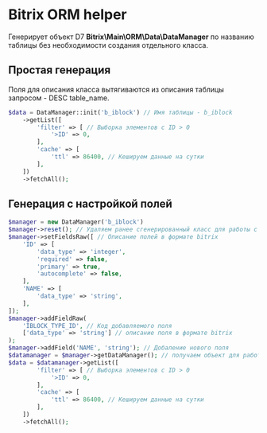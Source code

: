 # Bitrix ORM helper

Генерирует объект D7 **Bitrix\Main\ORM\Data\DataManager** по названию таблицы без необходимости создания отдельного класса.

## Простая генерация

Поля для описания класса вытягиваются из описания таблицы запросом - DESC table_name.

```php
$data = DataManager::init('b_iblock') // Имя таблицы - b_iblock
    ->getList([
        'filter' => [ // Выборка элементов с ID > 0
            '>ID' => 0,
        ],
        'cache' => [
            'ttl' => 86400, // Кешируем данные на сутки
        ],
    ])
    ->fetchAll(); 
```

## Генерация с настройкой полей

```php
$manager = new DataManager('b_iblock')
$manager->reset(); // Удаляем ранее сгенерированный класс для работы с данными
$manager->setFieldsRaw([ // Описание полей в формате bitrix
	'ID' => [
		'data_type' => 'integer',
        'required' => false,
        'primary' => true,
        'autocomplete' => false,
	],
	'NAME' => [
		'data_type' => 'string',
	],
]);
$manager->addFieldRaw(
    'IBLOCK_TYPE_ID', // Код добавляемого поля
    ['data_type' => 'string'] // описание поля в формате bitrix
);
$manager->addField('NAME', 'string'); // Добаление нового поля
$datamanager = $manager->getDataManager(); // получаем объект для работы с данными
$data = $datamanager->getList([
        'filter' => [ // Выборка элементов с ID > 0
            '>ID' => 0,
        ],
        'cache' => [
            'ttl' => 86400, // Кешируем данные на сутки
        ],
    ])
    ->fetchAll();
```